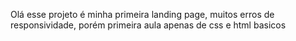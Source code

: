 Olá esse projeto é minha primeira landing page, muitos erros de responsividade, porém primeira aula apenas de css e html basicos 
